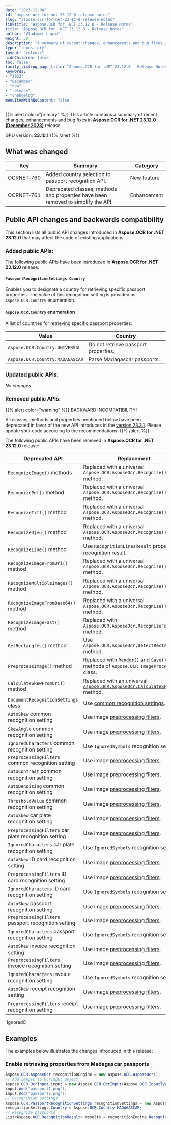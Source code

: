 ```yaml
---
date: "2023-12-04"
id: "aspose-ocr-for-net-23-12-0-release-notes"
slug: "aspose-ocr-for-net-23-12-0-release-notes"
linktitle: "Aspose.OCR for .NET 23.12.0 - Release Notes"
title: "Aspose.OCR for .NET 23.12.0 - Release Notes"
author: "Vladimir Lapin"
weight: 30
description: "A summary of recent changes, enhancements and bug fixes in Aspose.OCR for .NET 23.12.0 (December 2023) release."
type: "repository"
layout: "release"
hideChildren: false
toc: false
family_listing_page_title: "Aspose.OCR for .NET 23.12.0 - Release Notes"
keywords:
- "2023"
- "December"
- "new"
- "release"
- "changelog"
menuItemWithNoContent: false
---
```


{{% alert color="primary" %}}
This article contains a summary of recent changes, enhancements and bug fixes in [**Aspose.OCR for .NET 23.12.0 (December 2023)**](https://www.nuget.org/packages/Aspose.OCR/23.12.0) release.

GPU version: **23.10.1**
{{% /alert %}}

## What was changed

Key | Summary | Category
--- | ------- | --------
OCRNET&#8209;760 | Added country selection to passport recognition API. | New feature
OCRNET&#8209;761 | Deprecated classes, methods and properties have been removed to simplify the API. | Enhancement

## Public API changes and backwards compatibility

This section lists all public API changes introduced in **Aspose.OCR for .NET 23.12.0** that may affect the code of existing applications.

### Added public APIs:

The following public APIs have been introduced in **Aspose.OCR for .NET 23.12.0** release:

#### `PassportRecognitionSettings.Country`

Enables you to designate a country for retrieving specific passport properties. The value of this recognition setting is provided as `Aspose.OCR.Country` enumeration.

#### `Aspose.OCR.Country` enumeration

A list of countries for retrieving specific passport properties:

Value | Country
----- | -------
`Aspose.OCR.Country.UNIVERSAL` | Do not retrieve passport properties.
`Aspose.OCR.Country.MADAGASCAR` | Parse Madagascar passports.

### Updated public APIs:

_No changes_

### Removed public APIs:

{{% alert color="warning" %}}
BACKWARD INCOMPATIBILITY!

All classes, methods and properties mentioned below have been deprecated in favor of the new API introduces in the [version 23.3.1](https://releases.aspose.com/ocr/net/release-notes/2023/aspose-ocr-for-net-23-3-1-release-notes/). Please update your code according to the recommendations.
{{% /alert %}}

The following public APIs have been removed in **Aspose.OCR for .NET 23.12.0** release:

Deprecated API | Replacement
-------------- | -----------
`RecognizeImage()` methods | Replaced with a universal `Aspose.OCR.AsposeOcr.Recognize()` method.
`RecognizePdf()` method | Replaced with a universal `Aspose.OCR.AsposeOcr.Recognize()` method.
`RecognizeTiff()` method | Replaced with a universal `Aspose.OCR.AsposeOcr.Recognize()` method.
`RecognizeDjvu()` method | Replaced with a universal `Aspose.OCR.AsposeOcr.Recognize()` method.
`RecognizeLine()` method | Use `RecognitionLinesResult` property of a recognition result.
`RecognizeImageFromUri()` method | Replaced with a universal `Aspose.OCR.AsposeOcr.Recognize()` method.
`RecognizeMultipleImages()` method | Replaced with a universal `Aspose.OCR.AsposeOcr.Recognize()` method.
`RecognizeImageFromBase64()` method | Replaced with a universal `Aspose.OCR.AsposeOcr.Recognize()` method.
`RecognizeImageFast()` method | Replaced with `Aspose.OCR.AsposeOcr.RecognizeFast()` method.
`GetRectangles()` method | Use `Aspose.OCR.AsposeOcr.DetectRectangles()` method.
`PreprocessImage()` method | Replaced with [`Render()` and `Save()`](https://docs.aspose.com/ocr/net/image-processing/#previewing-and-saving-processed-images) methods of `Aspose.OCR.ImageProcessing` class.
`CalculateSkewFromUri()` method | Replaced with an universal [`Aspose.OCR.AsposeOcr.CalculateSkew()`](https://docs.aspose.com/ocr/net/deskew/#detecting-skew-angles) method.
`DocumentRecognitionSettings` class | Use [common recognition settings](https://docs.aspose.com/ocr/net/recognition-settings-common/).
`AutoSkew` common recognition setting | Use image [preprocessing filters](https://docs.aspose.com/ocr/net/deskew/#automatic-skew-correction).
`SkewAngle` common recognition setting | Use image [preprocessing filters](https://docs.aspose.com/ocr/net/deskew/#manual-skew-correction).
`IgnoredCharacters` common recognition setting | Use `IgnoredSymbols` recognition setting.
`PreprocessingFilters` common recognition setting | Use image [preprocessing filters](https://docs.aspose.com/ocr/net/image-processing/).
`AutoContrast` common recognition setting | Use image [preprocessing filters](https://docs.aspose.com/ocr/net/contrast/).
`AutoDenoising` common recognition setting | Use image [preprocessing filters](https://docs.aspose.com/ocr/net/denoise/).
`ThresholdValue` common recognition setting | Use image [preprocessing filters](https://docs.aspose.com/ocr/net/binarization/).
`AutoSkew` car plate recognition setting | Use image [preprocessing filters](https://docs.aspose.com/ocr/net/deskew/#automatic-skew-correction).
`PreprocessingFilters` car plate recognition setting | Use image [preprocessing filters](https://docs.aspose.com/ocr/net/image-processing/).
`IgnoredCharacters` car plate recognition setting | Use `IgnoredSymbols` recognition setting.
`AutoSkew` ID card recognition setting | Use image [preprocessing filters](https://docs.aspose.com/ocr/net/deskew/#automatic-skew-correction).
`PreprocessingFilters` ID card recognition setting | Use image [preprocessing filters](https://docs.aspose.com/ocr/net/image-processing/).
`IgnoredCharacters` ID card recognition setting | Use `IgnoredSymbols` recognition setting.
`AutoSkew` passport recognition setting | Use image [preprocessing filters](https://docs.aspose.com/ocr/net/deskew/#automatic-skew-correction).
`PreprocessingFilters` passport recognition setting | Use image [preprocessing filters](https://docs.aspose.com/ocr/net/image-processing/).
`IgnoredCharacters` passport recognition setting | Use `IgnoredSymbols` recognition setting.
`AutoSkew` invoice recognition setting | Use image [preprocessing filters](https://docs.aspose.com/ocr/net/deskew/#automatic-skew-correction).
`PreprocessingFilters` invoice recognition setting | Use image [preprocessing filters](https://docs.aspose.com/ocr/net/image-processing/).
`IgnoredCharacters` invoice recognition setting | Use `IgnoredSymbols` recognition setting.
`AutoSkew` receipt recognition setting | Use image [preprocessing filters](https://docs.aspose.com/ocr/net/deskew/#automatic-skew-correction).
`PreprocessingFilters` receipt recognition setting | Use image [preprocessing filters](https://docs.aspose.com/ocr/net/image-processing/).
`IgnoredC

## Examples

The examples below illustrates the changes introduced in this release:

### Enable retrieving properties from Madagascar passports

```csharp
Aspose.OCR.AsposeOcr recognitionEngine = new Aspose.OCR.AsposeOcr();
// Add images to OcrInput object
Aspose.OCR.OcrInput input = new Aspose.OCR.OcrInput(Aspose.OCR.InputType.SingleImage);
input.Add("passport1.png");
input.Add("passport2.png");
// Recognition settings
Aspose.OCR.PassportRecognitionSettings recognitionSettings = new Aspose.OCR.PassportRecognitionSettings();
recognitionSettings.Country = Aspose.OCR.Country.MADAGASCAR;
// Recognize passports
List<Aspose.OCR.RecognitionResult> results = recognitionEngine.RecognizePassport(input, recognitionSettings);
```
